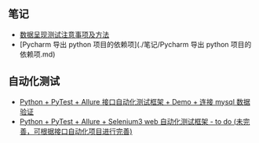 ## 笔记

- [数据呈现测试注意事项及方法](./Resource/数据呈现测试方法.svg)
- [Pycharm 导出 python 项目的依赖项](./笔记/Pycharm 导出 python 项目的依赖项.md)

## 自动化测试

- [Python + PyTest + Allure 接口自动化测试框架 + Demo + 连接 mysql 数据验证](https://github.com/DaisyXuYanRu/system_api_autotest)
- [Python + PyTest + Allure + Selenium3 web 自动化测试框架 - to do (未完善，可根据接口自动化项目进行完善)](https://github.com/DaisyXuYanRu/system_autotest)
